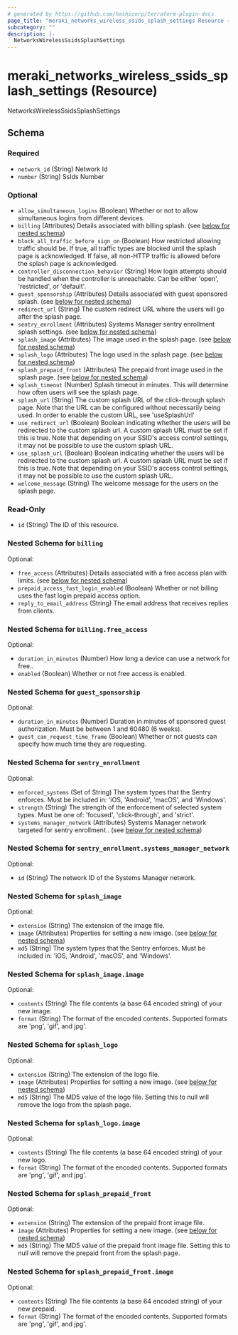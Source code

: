 ```yaml
---
# generated by https://github.com/hashicorp/terraform-plugin-docs
page_title: "meraki_networks_wireless_ssids_splash_settings Resource - terraform-provider-meraki"
subcategory: ""
description: |-
  NetworksWirelessSsidsSplashSettings
---
```


# meraki_networks_wireless_ssids_splash_settings (Resource)

NetworksWirelessSsidsSplashSettings



<!-- schema generated by tfplugindocs -->
## Schema

### Required

- `network_id` (String) Network Id
- `number` (String) SsIds Number

### Optional

- `allow_simultaneous_logins` (Boolean) Whether or not to allow simultaneous logins from different devices.
- `billing` (Attributes) Details associated with billing splash. (see [below for nested schema](#nestedatt--billing))
- `block_all_traffic_before_sign_on` (Boolean) How restricted allowing traffic should be. If true, all traffic types are blocked until the splash page is acknowledged. If false, all non-HTTP traffic is allowed before the splash page is acknowledged.
- `controller_disconnection_behavior` (String) How login attempts should be handled when the controller is unreachable. Can be either 'open', 'restricted', or 'default'.
- `guest_sponsorship` (Attributes) Details associated with guest sponsored splash. (see [below for nested schema](#nestedatt--guest_sponsorship))
- `redirect_url` (String) The custom redirect URL where the users will go after the splash page.
- `sentry_enrollment` (Attributes) Systems Manager sentry enrollment splash settings. (see [below for nested schema](#nestedatt--sentry_enrollment))
- `splash_image` (Attributes) The image used in the splash page. (see [below for nested schema](#nestedatt--splash_image))
- `splash_logo` (Attributes) The logo used in the splash page. (see [below for nested schema](#nestedatt--splash_logo))
- `splash_prepaid_front` (Attributes) The prepaid front image used in the splash page. (see [below for nested schema](#nestedatt--splash_prepaid_front))
- `splash_timeout` (Number) Splash timeout in minutes. This will determine how often users will see the splash page.
- `splash_url` (String) The custom splash URL of the click-through splash page. Note that the URL can be configured without necessarily being used. In order to enable the custom URL, see 'useSplashUrl'
- `use_redirect_url` (Boolean) Boolean indicating whether the users will be redirected to the custom splash url. A custom splash URL must be set if this is true. Note that depending on your SSID's access control settings, it may not be possible to use the custom splash URL.
- `use_splash_url` (Boolean) Boolean indicating whether the users will be redirected to the custom splash url. A custom splash URL must be set if this is true. Note that depending on your SSID's access control settings, it may not be possible to use the custom splash URL.
- `welcome_message` (String) The welcome message for the users on the splash page.

### Read-Only

- `id` (String) The ID of this resource.

<a id="nestedatt--billing"></a>
### Nested Schema for `billing`

Optional:

- `free_access` (Attributes) Details associated with a free access plan with limits. (see [below for nested schema](#nestedatt--billing--free_access))
- `prepaid_access_fast_login_enabled` (Boolean) Whether or not billing uses the fast login prepaid access option.
- `reply_to_email_address` (String) The email address that receives replies from clients.

<a id="nestedatt--billing--free_access"></a>
### Nested Schema for `billing.free_access`

Optional:

- `duration_in_minutes` (Number) How long a device can use a network for free..
- `enabled` (Boolean) Whether or not free access is enabled.



<a id="nestedatt--guest_sponsorship"></a>
### Nested Schema for `guest_sponsorship`

Optional:

- `duration_in_minutes` (Number) Duration in minutes of sponsored guest authorization. Must be between 1 and 60480 (6 weeks).
- `guest_can_request_time_frame` (Boolean) Whether or not guests can specify how much time they are requesting.


<a id="nestedatt--sentry_enrollment"></a>
### Nested Schema for `sentry_enrollment`

Optional:

- `enforced_systems` (Set of String) The system types that the Sentry enforces. Must be included in: 'iOS, 'Android', 'macOS', and 'Windows'.
- `strength` (String) The strength of the enforcement of selected system types. Must be one of: 'focused', 'click-through', and 'strict'.
- `systems_manager_network` (Attributes) Systems Manager network targeted for sentry enrollment.. (see [below for nested schema](#nestedatt--sentry_enrollment--systems_manager_network))

<a id="nestedatt--sentry_enrollment--systems_manager_network"></a>
### Nested Schema for `sentry_enrollment.systems_manager_network`

Optional:

- `id` (String) The network ID of the Systems Manager network.



<a id="nestedatt--splash_image"></a>
### Nested Schema for `splash_image`

Optional:

- `extension` (String) The extension of the image file.
- `image` (Attributes) Properties for setting a new image. (see [below for nested schema](#nestedatt--splash_image--image))
- `md5` (String) The system types that the Sentry enforces. Must be included in: 'iOS, 'Android', 'macOS', and 'Windows'.

<a id="nestedatt--splash_image--image"></a>
### Nested Schema for `splash_image.image`

Optional:

- `contents` (String) The file contents (a base 64 encoded string) of your new image.
- `format` (String) The format of the encoded contents. Supported formats are 'png', 'gif', and jpg'.



<a id="nestedatt--splash_logo"></a>
### Nested Schema for `splash_logo`

Optional:

- `extension` (String) The extension of the logo file.
- `image` (Attributes) Properties for setting a new image. (see [below for nested schema](#nestedatt--splash_logo--image))
- `md5` (String) The MD5 value of the logo file. Setting this to null will remove the logo from the splash page.

<a id="nestedatt--splash_logo--image"></a>
### Nested Schema for `splash_logo.image`

Optional:

- `contents` (String) The file contents (a base 64 encoded string) of your new logo.
- `format` (String) The format of the encoded contents. Supported formats are 'png', 'gif', and jpg'.



<a id="nestedatt--splash_prepaid_front"></a>
### Nested Schema for `splash_prepaid_front`

Optional:

- `extension` (String) The extension of the prepaid front image file.
- `image` (Attributes) Properties for setting a new image. (see [below for nested schema](#nestedatt--splash_prepaid_front--image))
- `md5` (String) The MD5 value of the prepaid front image file. Setting this to null will remove the prepaid front from the splash page.

<a id="nestedatt--splash_prepaid_front--image"></a>
### Nested Schema for `splash_prepaid_front.image`

Optional:

- `contents` (String) The file contents (a base 64 encoded string) of your new prepaid.
- `format` (String) The format of the encoded contents. Supported formats are 'png', 'gif', and jpg'.
